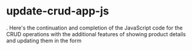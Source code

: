 # update-crud-app-js
. Here's the continuation and completion of the JavaScript code for the CRUD operations with the additional features of showing product details and updating them in the form

